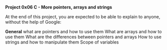 **Project 0x06 C - More pointers, arrays and strings**

At the end of this project, you are expected to be able to explain to anyone, without the help of Google:

**General**
what are pointers and how to use them
What are arrays and how to use them
What are the differences between pointers and arrays
How to use strings and how to manipulate them
Scope of variables
